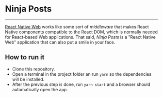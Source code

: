 # Ninja Posts
---

[React Native Web](https://github.com/necolas/react-native-web) works like some sort of *middleware* that makes React Native components compatible to the React DOM, which is normally needed for React-based Web applications. That said, *Ninja Posts* is a "React Native Web" application that can also put a smile in your face.

## How to run it

- Clone this repository.
- Open a terminal in the project folder an run `yarn` so the dependencies will be installed.
- After the previous step is done, run `yarn start` and a browser should automatically open the app.
